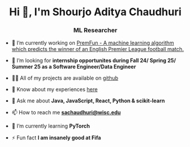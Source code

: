 
<h1 align="center">Hi 👋, I'm Shourjo Aditya Chaudhuri</h1>  
<h3 align="center">ML Researcher</h3>  
  
- 🔭 I’m currently working on [PremFun - A machine learning algorithm which predicts the winner of an English Premier League football match.](https://github.com/shourjoac/PremFun)  
  
- 💼 I’m looking for **internship opportunites during Fall 24/ Spring 25/ Summer 25 as a Software Engineer/Data Engineer**  
  
 - 👨‍💻 All of my projects are available on [github](https://github.com/shourjoac?tab=repositories)

- 📄 Know about my experiences [here](https://shourjoac.netlify.app/)
  
- 💬 Ask me about **Java, JavaScript, React, Python & scikit-learn**  
  
- 📫 How to reach me **sachaudhuri@wisc.edu**  
- 🌱 I’m currently learning **PyTorch**
  
- ⚡ Fun fact **I am insanely good at Fifa**  
  

  
